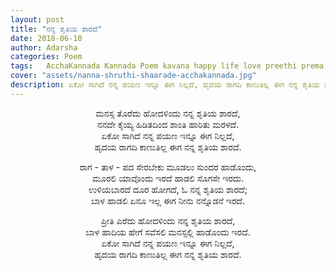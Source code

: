 ```yaml
---
layout: post
title: "ನನ್ನ ಶೃತಿಯ ಶಾರದೆ"
date: 2018-06-10
author: Adarsha
categories: Poem
tags:	AcchaKannada Kannada Poem kavana happy life love preethi prema couple marriage music sad breakup shruthi
cover: "assets/nanna-shruthi-shaarade-acchakannada.jpg"
description: ಏಕೋ ಸಾಗಿದೆ ನನ್ನ ಪಯಣ ಇನ್ನೂ ಈಗ ನಿಲ್ಲದೆ, ಹೃದಯ ರಾಗದಿ ಕಾಣುತಿಲ್ಲ ಈಗ ನನ್ನ ಶೃತಿಯ ಶಾರದೆ.
---
```

<p align ="center">ಮನಸ್ಸ ತೊರೆದು ಹೋದಳಿಂದು ನನ್ನ ಶೃತಿಯ ಶಾರದೆ,<br>
ನನದೇ ಕೈಯ್ಯ ಹಿಡಿತದಿಂದ ಶಾಂತಿ ಹಾರಿತು ಮರಳದೆ.<br>
ಏಕೋ ಸಾಗಿದೆ ನನ್ನ ಪಯಣ ಇನ್ನೂ ಈಗ ನಿಲ್ಲದೆ,<br>
ಹೃದಯ ರಾಗದಿ ಕಾಣುತಿಲ್ಲ ಈಗ ನನ್ನ ಶೃತಿಯ ಶಾರದೆ.</p>

<p align ="center">ರಾಗ - ತಾಳ - ಪದ ಸೇರಬೇಕು ಮೂಡಲು ಸುಂದರ ಹಾಡೊಂದು,<br>
ಮೂರಲಿ ಯಾವೊಂದು ಇರದೆ ಹಾಡಲಿ ಸೊಗಸೇ ಇರದು.<br>
ಉಳಿಯಬಾರದೆ ದೂರ ಹೋಗದೆ, ಓ ನನ್ನ ಶೃತಿಯ ಶಾರದೆ;<br>
ಬಾಳ ಹಾಡಲಿ ಏನೂ ಇಲ್ಲ ಈಗ ನೀನು ನನ್ನೊಡನೆ ಇರದೆ.</p>

<p align ="center">ಪ್ರೀತಿ ಎರೆದು ಹೋದಳಿಂದು ನನ್ನ ಶೃತಿಯ ಶಾರದೆ,<br>
ಬಾಳ ಹಾದಿಯ ಹೇಗೆ ಸವೆಸಲಿ ಮನಸ್ಸಲ್ಲಿ ಹಾಡೊಂದು ಇರದೆ.<br>
ಏಕೋ ಸಾಗಿದೆ ನನ್ನ ಪಯಣ ಇನ್ನೂ ಈಗ ನಿಲ್ಲದೆ,<br>
ಹೃದಯ ರಾಗದಿ ಕಾಣುತಿಲ್ಲ ಈಗ ನನ್ನ ಶೃತಿಯ ಶಾರದೆ.</p>
